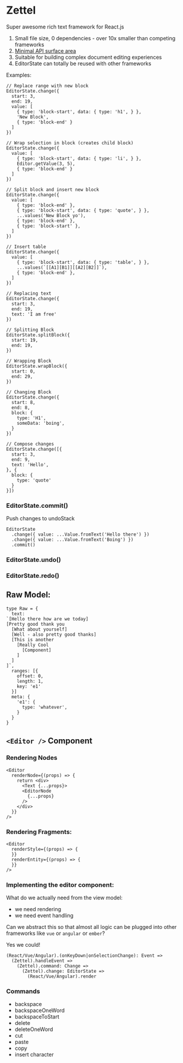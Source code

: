 # Zettel

Super awesome rich text framework for React.js

1. Small file size, 0 dependencies - over 10x smaller than competing frameworks
2. [Minimal API surface area](https://www.youtube.com/watch?v=4anAwXYqLG8)
3. Suitable for building complex document editing experiences
4. EditorState can totally be reused with other frameworks 

Examples:

```tsx
// Replace range with new block
EditorState.change({
  start: 3,
  end: 19,
  value: [
    { type: 'block-start', data: { type: 'h1', } },
    'New Block',
    { type: 'block-end' }
  ]
})

// Wrap selection in block (creates child block)
EditorState.change({
  value: [
    { type: 'block-start', data: { type: 'li', } },
    Editor.getValue(3, 5),
    { type: 'block-end' }
  ]
})

// Split block and insert new block
EditorState.change({
  value: [
    { type: 'block-end' },
    { type: 'block-start', data: { type: 'quote', } },
    ...values('New Block yo'),
    { type: 'block-end' },
    { type: 'block-start' },
  ]
})

// Insert table
EditorState.change({
  value: [
    { type: 'block-start', data: { type: 'table', } },
    ...values(`[[A1][B1]][[A2][B2]]`),
    { type: 'block-end' },
  ]
})

// Replacing text
EditorState.change({
  start: 3,
  end: 19,
  text: 'I am free'
})

// Splitting Block
EditorState.splitBlock({
  start: 19,
  end: 19,
})

// Wrapping Block
EditorState.wrapBlock({
  start: 0,
  end: 29,
})

// Changing Block
EditorState.change({
  start: 8,
  end: 8,
  block: {
    type: 'H1',
    someData: 'boing',
  }
})

// Compose changes
EditorState.change([{
  start: 3,
  end: 9,
  text: 'Hello',
}, {
  block: {
    type: 'quote'
  }
}])
```

### EditorState.commit()

Push changes to undoStack

```tsx
EditorState
  .change({ value: ...Value.fromText('Hello there') })
  .change({ value: ...Value.fromText('Boing') })
  .commit()
```

### EditorState.undo()

### EditorState.redo()

## Raw Model:

```tsx
type Raw = {
  text:
`[Hello there how are we today]
[Pretty good thank you
  [What about yourself]
  [Well - also pretty good thanks]
  [This is another
    [Really Cool
      [Component]
    ]
  ]
]`,
  ranges: [{
    offset: 0,
    length: 1,
    key: 'e1'
  }]
  meta: {
    'e1': {
      type: 'whatever',
    }
  }
}
```

## `<Editor />` Component

### Rendering Nodes

```tsx
<Editor
  renderNode={(props) => {
    return <div>
      <Text {...props}>
      <EditorNode
        {...props}
      />
    </div>
  }}
/>
```

### Rendering Fragments:

```tsx
<Editor
  renderStyle={(props) => {
  }}
  renderEntity={(props) => {
  }}
/>
```


### Implementing the editor component:

What do we actually need from the view model:

- we need rendering
- we need event handling

Can we abstract this so that almost all logic can be plugged into other frameworks like `vue` or `angular` or `ember`?

Yes we could!

```
(React/Vue/Angular).(onKeyDown|onSelectionChange): Event =>
  (Zettel).handleEvent =>
    (Zettel).command: Change =>
      (Zettel).change: EditorState =>
        (React/Vue/Angular).render
```

### Commands

- backspace
- backspaceOneWord
- backspaceToStart
- delete
- deleteOneWord
- cut
- paste
- copy
- insert character

